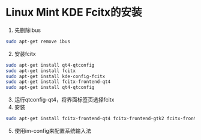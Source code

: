 # Linux Mint KDE Fcitx的安装

1. 先删除ibus
```sh
sudo apt-get remove ibus
```
2. 安装fcitx
```sh
sudo apt-get install qt4-qtconfig
sudo apt-get install fcitx
sudo apt-get install kde-config-fcitx
sudo apt-get install fcitx-frontend-qt4
sudo apt-get install qt4-qtconfig
```
3. 运行qtconfig-qt4，将界面标签页选择fcitx
4. 安装
```sh
sudo apt-get install fcitx-frontend-qt4 fcitx-frontend-gtk2 fcitx-frontend-gtk3 fcitx-frontend-qt5
```
5. 使用im-config来配置系统输入法
